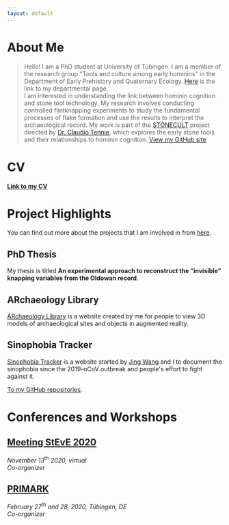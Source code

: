 ```yaml
---
layout: default
---
```


# About Me
> Hello! I am a PhD student at University of Tübingen. I am a member of the research group "Tools and culture among early hominins" in the Department of Early Prehistory and Quaternary Ecology. [Here](https://uni-tuebingen.de/en/fakultaeten/mathematisch-naturwissenschaftliche-fakultaet/fachbereiche/geowissenschaften/arbeitsgruppen/prehistory-archaeology-science/research-department/early-prehistory-and-quaternary-ecology/staff/phd-candidates/li-li/) is the link to my departmental page.<br />
I am interested in understanding the link between hominin cognition and stone tool technology. My research involves conducting controlled flintknapping experiments to study the fundamental processes of flake formation and use the results to interpret the archaeological record. My work is part of the [STONECULT](https://sites.google.com/view/stonecult/home) project directed by [Dr. Claudio Tennie](https://sites.google.com/view/claudiotennie/home), which explores the early stone tools and their relationships to hominin cognition.
> [View my GitHub site](https://github.com/lili0824)

# CV
__[Link to my CV](./cv.html)__

# Project Highlights
You can find out more about the projects that I am involved in from [here](./project.md).

## PhD Thesis
My thesis is titled __An experimental approach to reconstruct the “invisible” knapping variables from the Oldowan record__.

## ARchaeology Library
[ARchaeology Library](https://lili0824.github.io/ARchaeology/) is a website created by me for people to view 3D models of archaeological sites and objects in augmented reality.

## Sinophobia Tracker
[Sinophobia Tracker](https://sites.google.com/view/sinophobia-tracker/home) is a website started by [Jing Wang](https://sites.google.com/view/jingwang-space/home) and I to document the sinophobia since the 2019-nCoV outbreak and people's effort to fight against it.

[To my GitHub repositories](https://github.com/lili0824?tab=repositories).

# Conferences and Workshops
## [Meeting StEvE 2020](https://uni-tuebingen.de/en/180663)
*November 13<sup>th</sup> 2020, virtual*<br />
*Co-organizer*<br />

## [PRIMARK](https://sites.google.com/view/primarch-workshop/home?authuser=0)
*February 27<sup>th</sup> and 28, 2020, Tübingen, DE*<br />
*Co-organizer*<br />
